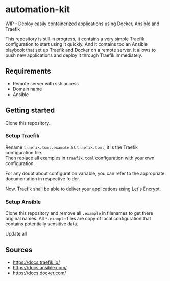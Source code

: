 # automation-kit
WIP - Deploy easily containerized applications using Docker, Ansible and Traefik

This repository is still in progress, it contains a very simple Traefik configuration to start using it quickly. And it contains too an Ansible playbook that set up Traefik and Docker on a remote server. It allows to push new applications and deploy it through Traefik immediately. 

## Requirements

* Remote server with ssh access
* Domain name
* Ansible 

## Getting started

Clone this repository.

### Setup Traefik

Rename `traefik.toml.example` as `traefik.toml`, it is the Traefik configuration file.  
Then replace all examples in `traefik.toml` configuration with your own configuration.

For any doubt about configuration variable, you can refer to the appropriate documentation in respective folder.

Now, Traefik shall be able to deliver your applications using Let's Encrypt.

### Setup Ansible 





Clone this repository and remove all `.example` in filenames to get there original names. All `*.example` files are copy of local configuration that contains potentially sensitive data.

 Update all 


## Sources

* https://docs.traefik.io/
* https://docs.ansible.com/
* https://docs.docker.com/